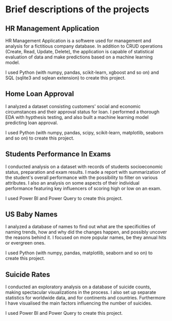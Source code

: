 # Brief descriptions of the projects

## HR Management Application
HR Management Application is a softwere used for management and analysis for a fictitious company database. In addition to CRUD operations (Create, Read, Update, Delete), the application is capable of statistical evaluation of data and make predictions based on a machine learning model.

I used Python (with numpy, pandas, scikit-learn, xgboost and so on) and SQL (sqlite3 and sqlean extension) to create this project.

## Home Loan Approval
I analyzed a dataset consisting customers' social and economic circumstances and their approval status for loan. I performed a thorough EDA with hypthesis testing, and also built a machine learning model predicting loan approval.

I used Python (with numpy, pandas, scipy, scikit-learn, matplotlib, seaborn and so on) to create this project.

## Students Performance In Exams
I conducted analysis on a dataset with records of students socioeconomic status, preparation and exam results. I made a report with summarization of the student's overall performance with the possibility to filter on various attributes. I also an analysis on some aspects of their individual performance featuring key influencers of scoring high or low on an exam.

I used Power BI and Power Query to create this project.

## US Baby Names
I analyzed a database of names to find out what are the specificities of naming trends, how and why did the changes happen, and possibly uncover the reasons behind it. I focused on more popular names, be they annual hits or evergreen ones.

I used Python (with numpy, pandas, matplotlib, seaborn and so on) to create this project.

## Suicide Rates
I conducted an exploratory analysis on a database of suicide counts, making spectacular visualizations in the process. I also set up separate statistics for worldwide data, and for continents and countries. Furthermore I have visualised the main factors influencing the number of suicides.

I used Power BI and Power Query to create this project.

